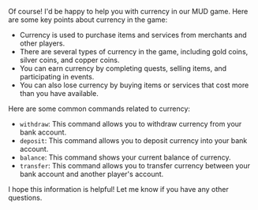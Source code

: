 Of course! I'd be happy to help you with currency in our MUD game. Here are some key points about currency in the game:

* Currency is used to purchase items and services from merchants and other players.
* There are several types of currency in the game, including gold coins, silver coins, and copper coins.
* You can earn currency by completing quests, selling items, and participating in events.
* You can also lose currency by buying items or services that cost more than you have available.

Here are some common commands related to currency:

* `withdraw`: This command allows you to withdraw currency from your bank account.
* `deposit`: This command allows you to deposit currency into your bank account.
* `balance`: This command shows your current balance of currency.
* `transfer`: This command allows you to transfer currency between your bank account and another player's account.

I hope this information is helpful! Let me know if you have any other questions.